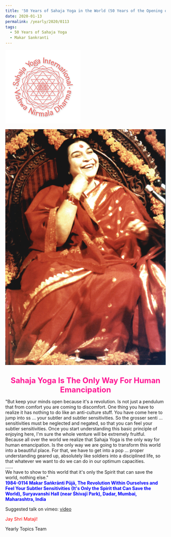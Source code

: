 ```yaml
---
title: '50 Years of Sahaja Yoga in the World (50 Years of the Opening of the Sahasrāra Chakra), Post 2 the day before Makar Saṅkrānti'
date: 2020-01-13
permalink: /yearly/2020/0113
tags:
  - 50 Years of Sahaja Yoga
  - Makar Sankranti
---
```


![PICTURE 9](/images/image9.png)

<div style="text-align: center"><img src="/images/image291.png" /></div>

<br>
<p style="color:DeepPink; text-align:center">
<font size="+2"><b>Sahaja Yoga Is The Only Way For Human Emancipation</b><br></font>
</p>

<p>
"But keep your minds open because it's a revolution. Is not just a pendulum that from comfort you are coming to discomfort. One thing you have to realize it has nothing to do like an anti-culture stuff. You have come here to jump into ss ... your subtler and subtler sensitivities. So the grosser senti ... sensitivities must be neglected and negated, so that you can feel your subtler sensitivities. Once you start understanding this basic principle of enjoying here, I'm sure the whole venture will be extremely fruitful.<br>
Because all over the world we realize that Sahaja Yoga is the only way for human emancipation. Is the only way we are going to transform this world into a beautiful place. For that, we have to get into a pop ... proper understanding geared up, absolutely like soldiers into a disciplined life, so that whatever we want to do we can do in our optimum capacities.<br>
......<br>
We have to show to this world that it's only the Spirit that can save the world, nothing else."<br>
<font color="blue"><b>1984-0114 Makar Saṅkrānti Pūjā, The Revolution Within Ourselves and Feel Your Subtler Sensitivities (It's Only the Spirit that Can Save the World), Suryavanshi Hall (near Śhivajī Park), Dadar, Mumbai, Maharashtra, India</b></font><br>
</p>

Suggested talk on vimeo: <a href="https://vimeo.com/199142471"> video</a><br>

<p style="color:red;">Jay Shri Mataji!<br></p>

Yearly Topics Team